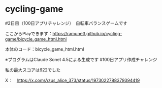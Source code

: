 # cycling-game
#2日目（100日アプリチャレンジ）　自転車バランスゲームです

ここからPlayできます：https://ramune3.github.io/cycling-game/bicycle_game_html.html

本体のコード：bicycle_game_html.html

※プログラムはClaude Sonet 4.5による生成です #100日アプリ作成チャレンジ

私の最大スコアは622でした

X：　https://x.com/Azus_alice_373/status/1973022788379394419
